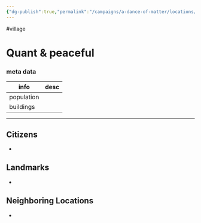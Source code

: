 ```yaml
---
{"dg-publish":true,"permalink":"/campaigns/a-dance-of-matter/locations/oran-s-rest/"}
---
```


#village

# Quant & peaceful

### meta data
| info       | desc |
| ---------- | ---- |
| population |      |
| buildings  |      |

---

## Citizens
- 

## Landmarks
- 

## Neighboring Locations
- 

